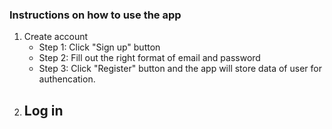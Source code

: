 ### Instructions on how to use the app
1. Create account
   - Step 1: Click "Sign up" button
   - Step 2: Fill out the right format of email and password
   - Step 3: Click "Register" button and the app will store data of user for authencation.
2. Log in
   - 
